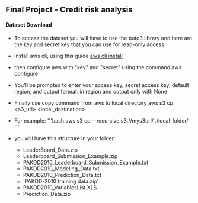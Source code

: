 ## Final Project - Credit risk analysis

#### Dataset Download

- To access the dataset you will have to use the boto3 library and here are the key and secret key that you can use for read-only access.

- install aws cli, using this guide [aws cli install](https://docs.aws.amazon.com/es_es/cli/v1/userguide/cli-chap-install.html)

- then configure aws with "key" and "secret" using the command aws configure

- You'll be prompted to enter your access key, secret access key, default region, and output format. in region and output only with None

- Finally use copy command from aws to local directory
aws s3 cp <s3_url> <local_destination>

- For example:
'''bash
aws s3 cp --recursive s3://mys3url/ ./local-folder/
'''

- you will have this structure in your folder:
  - LeaderBoard_Data.zip
  - Leaderboard_Submission_Example.zip
  - PAKDD2010_Leaderboard_Submission_Example.txt
  - PAKDD2010_Modeling_Data.txt
  - PAKDD2010_Prediction_Data.txt
  - 'PAKDD-2010 training data.zip'
  - PAKDD2010_VariablesList.XLS
  - Prediction_Data.zip


